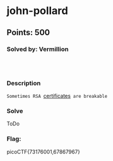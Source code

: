 # john-pollard
## Points: 500
### Solved by: Vermillion
<br></br>
### Description

`Sometimes RSA `[certificates](cert)` are breakable`

### Solve
ToDo

### Flag:
picoCTF{73176001,67867967}
